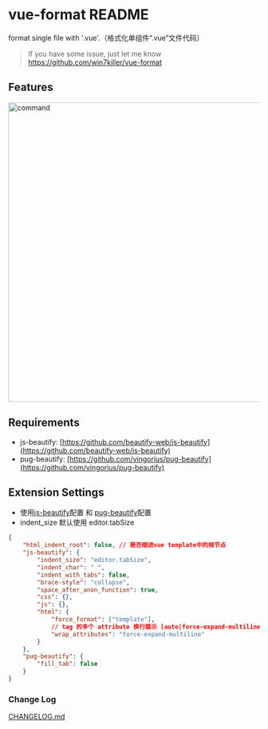 # vue-format README

format single file with '.vue'.（格式化单组件“.vue”文件代码）
> If you have some issue, just let me know https://github.com/win7killer/vue-format
## Features
<img src="https://raw.githubusercontent.com/win7killer/vue-format/master/images/command.gif" alt="command" width=600/>

## Requirements
- js-beautify: [https://github.com/beautify-web/js-beautify](https://github.com/beautify-web/js-beautify)
- pug-beautify: [https://github.com/vingorius/pug-beautify](https://github.com/vingorius/pug-beautify)
## Extension Settings

- 使用[js-beautify](https://github.com/beautify-web/js-beautify)配置 和 [pug-beautify](https://github.com/vingorius/pug-beautify)配置
- indent_size 默认使用 editor.tabSize

```json
{
    "html_indent_root": false, // 是否缩进vue template中的根节点
    "js-beautify": {
        "indent_size": "editor.tabSize",
        "indent_char": " ",
        "indent_with_tabs": false,
        "brace-style": "collapse",
        "space_after_anon_function": true,
        "css": {},
        "js": {},
        "html": {
            "force_format": ["template"],
            // tag 的多个 attribute 换行展示 [auto|force-expand-multiline|force|force-aligned]
            "wrap_attributes": "force-expand-multiline"
        }
    },
    "pug-beautify": {
        "fill_tab": false
    }
}

```
### Change Log
[CHANGELOG.md](./CHANGELOG.md)

